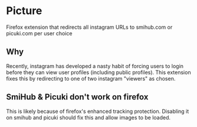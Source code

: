 # Picture
Firefox extension that redirects all instagram URLs to smihub.com or picuki.com per user choice

## Why
Recently, instagram has developed a nasty habit of forcing users to login before they can view user profiles (including public profiles). This extension fixes this by redirecting to one of two instagram "viewers" as chosen.

## SmiHub & Picuki don't work on firefox
This is likely because of firefox's enhanced tracking protection. Disabling it on smihub and picuki should fix this and allow images to be loaded.

